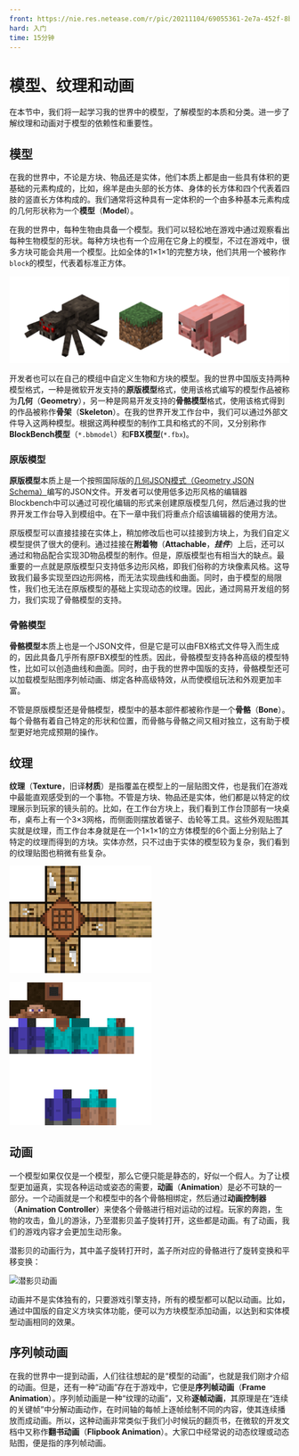 ```yaml
---
front: https://nie.res.netease.com/r/pic/20211104/69055361-2e7a-452f-8b1a-f23e1262a03a.jpg
hard: 入门
time: 15分钟
---
```


# 模型、纹理和动画

在本节中，我们将一起学习我的世界中的模型，了解模型的本质和分类。进一步了解纹理和动画对于模型的依赖性和重要性。

## 模型

在我的世界中，不论是方块、物品还是实体，他们本质上都是由一些具有体积的更基础的元素构成的，比如，绵羊是由头部的长方体、身体的长方体和四个代表着四肢的竖直长方体构成的。我们通常将这种具有一定体积的一个由多种基本元素构成的几何形状称为一个**模型**（**Model**）。

在我的世界中，每种生物由具备一个模型。我们可以轻松地在游戏中通过观察看出每种生物模型的形状。每种方块也有一个应用在它身上的模型，不过在游戏中，很多方块可能会共用一个模型。比如全体的1×1×1的完整方块，他们共用一个被称作`block`的模型，代表着标准正方体。

![不同的模型](./images/2.4_some_models.png)

开发者也可以在自己的模组中自定义生物和方块的模型。我的世界中国版支持两种模型格式，一种是微软开发支持的**原版模型**格式，使用该格式编写的模型作品被称为**几何**（**Geometry**），另一种是网易开发支持的**骨骼模型**格式，使用该格式得到的作品被称作**骨架**（**Skeleton**）。在我的世界开发工作台中，我们可以通过外部文件导入这两种模型。根据这两种模型的制作工具和格式的不同，又分别称作**BlockBench模型**（`*.bbmodel`）和**FBX模型**(`*.fbx`)。

### 原版模型

**原版模型**本质上是一个按照国际版的[几何JSON模式（Geometry JSON Schema）](https://docs.microsoft.com/en-us/minecraft/creator/reference/content/schemasreference/schemas/minecraftschema_geometry_1.16.0)编写的JSON文件。开发者可以使用低多边形风格的编辑器Blockbench中可以通过可视化编辑的形式来创建原版模型几何，然后通过我的世界开发工作台导入到模组中。在下一章中我们将重点介绍该编辑器的使用方法。

原版模型可以直接挂接在实体上，稍加修改后也可以挂接到方块上，为我们自定义模型提供了很大的便利。通过挂接在**附着物**（**Attachable**，***挂件***）上后，还可以通过和物品配合实现3D物品模型的制作。但是，原版模型也有相当大的缺点。最重要的一点就是原版模型只支持低多边形风格，即我们俗称的方块像素风格。这导致我们最多实现至四边形网格，而无法实现曲线和曲面。同时，由于模型的局限性，我们也无法在原版模型的基础上实现动态的纹理。因此，通过网易开发组的努力，我们实现了骨骼模型的支持。

### 骨骼模型

**骨骼模型**本质上也是一个JSON文件，但是它是可以由FBX格式文件导入而生成的，因此具备几乎所有原FBX模型的性质。因此，骨骼模型支持各种高级的模型特性，比如可以创造曲线和曲面。同时，由于我的世界中国版的支持，骨骼模型还可以加载模型贴图序列帧动画、绑定各种高级特效，从而使模组玩法和外观更加丰富。

不管是原版模型还是骨骼模型，模型中的基本部件都被称作是一个**骨骼**（**Bone**）。每个骨骼有着自己特定的形状和位置，而骨骼与骨骼之间又相对独立，这有助于模型更好地完成预期的操作。

## 纹理

**纹理**（**Texture**，旧译**材质**）是指覆盖在模型上的一层贴图文件，也是我们在游戏中最能直观感受到的一个事物。不管是方块、物品还是实体，他们都是以特定的纹理展示到玩家的镜头前的。比如，在工作台方块上，我们看到工作台顶部有一块桌布，桌布上有一个3×3网格，而侧面则摆放着锯子、齿轮等工具。这些外观贴图其实就是纹理，而工作台本身就是在一个1×1×1的立方体模型的6个面上分别贴上了特定的纹理而得到的方块。实体亦然，只不过由于实体的模型较为复杂，我们看到的纹理贴图也稍微有些复杂。

![工作台的六个面](./images/2.4_workbench_texture.png)

![史蒂夫的纹理](./images/2.4_steve_texture.png)

## 动画

一个模型如果仅仅是一个模型，那么它便只能是静态的，好似一个假人。为了让模型更加逼真，实现各种运动或姿态的需要，**动画**（**Animation**）是必不可缺的一部分。一个动画就是一个和模型中的各个骨骼相绑定，然后通过**动画控制器**（**Animation Controller**）来使各个骨骼进行相对运动的过程。玩家的奔跑，生物的攻击，鱼儿的游泳，乃至潜影贝盖子旋转打开，这些都是动画。有了动画，我们的游戏内容才会更加生动形象。

潜影贝的动画行为，其中盖子旋转打开时，盖子所对应的骨骼进行了旋转变换和平移变换：

![潜影贝动画](./images/2.4_shulker_shooting.gif)

动画并不是实体独有的，只要游戏引擎支持，所有的模型都可以配以动画。比如，通过中国版的自定义方块实体功能，便可以为方块模型添加动画，以达到和实体模型动画相同的效果。

## 序列帧动画

在我的世界中一提到动画，人们往往想起的是“模型的动画”，也就是我们刚才介绍的动画。但是，还有一种“动画”存在于游戏中，它便是**序列帧动画**（**Frame Animation**）。序列帧动画是一种“纹理的动画”，又称**逐帧动画**，其原理是在“连续的关键帧”中分解动画动作，在时间轴的每帧上逐帧绘制不同的内容，使其连续播放而成动画。所以，这种动画非常类似于我们小时候玩的翻页书，在微软的开发文档中又称作**翻书动画**（**Flipbook Animation**）。大家口中经常说的动态纹理或动态贴图，便是指的序列帧动画。